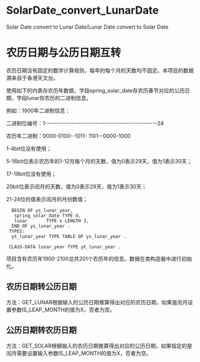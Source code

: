 # SolarDate_convert_LunarDate
Solar Date convert to Lunar Date/Lunar Date convert to Solar Date

# 农历日期与公历日期互转

​		农历日期没有固定的数学计算规则，每年的每个月的天数均不固定。本项目的数据源来自于香港天文台。

使用如下的内表存农历年数据，字段spring_solar_date存农历春节对应的公历日期，字段lunar存农历的二进制信息。

例如：1900年二进制信息：

二进制位编号：1-----------------------------------------------24

农历年二进制：0000-0100--1011- 1101--0000-1000

1-4bit位没有使用；

5-16bit位表示农历年的1-12月每个月的天数，值为0表示29天，值为1表示30天；

17-19bit位没有使用；

20bit位表示闰月的天数，值为0表示29天，值为1表示30天；

21-24位的值表示闰月的月份数值；

```TYPES:ABAP
  BEGIN OF ys_lunar_year,
   spring_solar_date TYPE d,
   lunar       TYPE x LENGTH 3,
  END OF ys_lunar_year .
 TYPES:
  yt_lunar_year TYPE TABLE OF ys_lunar_year .

 CLASS-DATA lunar_year TYPE yt_lunar_year .
```

 项目含有农历年1900-2100总共201个农历年的信息。数据在类构造器中进行初始化。

## 农历日期转公历日期

方法：GET_LUNAR根据输入的公历日期推算得出对应的农历日期，如果是闰月设置参数IS_LEAP_MONTH的值为X，否者为空。

## 公历日期转农历日期

方法：GET_SOLAR根据输入的农历日期推算得出对应的公历日期，如果指定的是闰月需要设置输入参数IS_LEAP_MONTH的值为X，否者为空。
